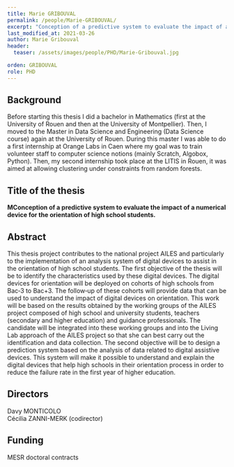 ```yaml
---
title: Marie GRIBOUVAL
permalink: /people/Marie-GRIBOUVAL/
excerpt: "Conception of a predictive system to evaluate the impact of a numerical device for the orientation of high school students"
last_modified_at: 2021-03-26
author: Marie Gribouval
header:
  teaser: /assets/images/people/PHD/Marie-Gribouval.jpg

orden: GRIBOUVAL
role: PHD
---
```


## Background

Before starting this thesis I did a bachelor in Mathematics (first at the University of Rouen and then at the University of Montpellier). Then, I moved to the Master in Data Science and Engineering (Data Science course) again at the University of Rouen. During this master I was able to do a first internship at Orange Labs in Caen where my goal was to train volunteer staff to computer science notions (mainly Scratch, Algobox, Python). Then, my second internship took place at the LITIS in Rouen, it was aimed at allowing clustering under constraints from random forests.


## Title of the thesis

**MConception of a predictive system to evaluate the impact of a numerical device for the orientation of high school students.**

## Abstract

This thesis project contributes to the national project AILES and particularly to the implementation of an analysis system of digital devices to assist in the orientation of high school students. The first objective of the thesis will be to identify the characteristics used by these digital devices. The digital devices for orientation will be deployed on cohorts of high schools from Bac‐3 to Bac+3. The follow‐up of these cohorts will provide data that can be used to understand the impact of digital devices on orientation. This work will be based on the results obtained by the working groups of the AILES project composed of high school and university students, teachers (secondary and higher education) and guidance professionals. The candidate will be integrated into these working groups and into the Living Lab approach of the AILES project so that she can best carry out the identification and data collection. The second objective will be to design a prediction system based on the analysis of data related to digital assistive devices. This system will make it possible to understand and explain the digital devices that help high schools in their orientation process in order to reduce the failure rate in the first year of higher education.


## Directors 

Davy MONTICOLO  
Cécilia ZANNI-MERK (codirector)

## Funding 

MESR doctoral contracts  
